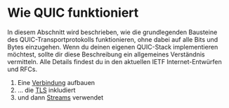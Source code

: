 # Wie QUIC funktioniert

In diesem Abschnitt wird beschrieben, wie die grundlegenden Bausteine des QUIC-Transportprotokolls funktionieren, ohne dabei auf alle Bits und Bytes einzugehen. Wenn du deinen eigenen QUIC-Stack implementieren möchtest, sollte dir diese Beschreibung ein allgemeines Verständnis vermitteln. Alle Details findest du in den aktuellen IETF Internet-Entwürfen und RFCs.

1. Eine [Verbindung](quic-connections.md) aufbauen
2. ... die [TLS](quic-tls.md) inkludiert
3. und dann [Streams](quic-streams.md) verwendet